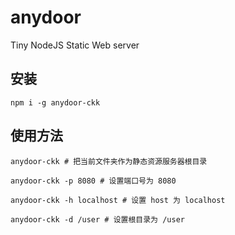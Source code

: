 # anydoor
Tiny NodeJS Static Web server

## 安装

```
npm i -g anydoor-ckk
```

## 使用方法

```
anydoor-ckk # 把当前文件夹作为静态资源服务器根目录

anydoor-ckk -p 8080 # 设置端口号为 8080

anydoor-ckk -h localhost # 设置 host 为 localhost

anydoor-ckk -d /user # 设置根目录为 /user
```
